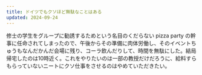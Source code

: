 ```yaml
---
title: ドイツでもクソほど無駄なことはある
updated: 2024-09-24
---
```


修士の学生をグループに勧誘するためという名目のくだらない pizza party の幹事に任命されてしまったので、午後からその準備に肉体労働し、そのイベントちゅうもなんだかんだ会場に残り、コーラ飲んだりして、時間を無駄にした。結局帰宅したのは10時近く。これをやりたいのは一部の教授だけだろうに、給料すらもらっていないニートにクソ仕事をさせるのはやめていただきたい。
